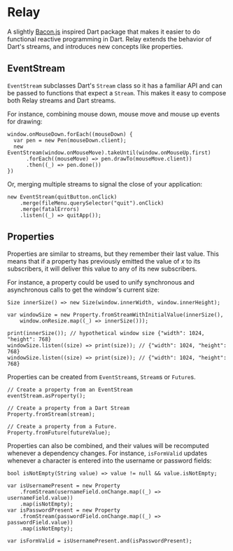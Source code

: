 # Relay

A slightly [Bacon.js](http://baconjs.github.io/) inspired Dart package that makes it easier to do functional reactive programming in Dart. Relay extends the behavior of Dart's streams, and introduces new concepts like properties.

## EventStream
`EventStream` subclasses Dart's `Stream` class so it has a familiar API and can be passed to functions that expect a `Stream`. This makes it easy to compose both Relay streams and Dart streams. 

For instance, combining mouse down, mouse move and mouse up events for drawing:

```
window.onMouseDown.forEach((mouseDown) {
  var pen = new Pen(mouseDown.client);
  new EventStream(window.onMouseMove).takeUntil(window.onMouseUp.first)
      .forEach((mouseMove) => pen.drawTo(mouseMove.client))
      .then((_) => pen.done())
})
```

Or, merging multiple streams to signal the close of your application:

```
new EventStream(quitButton.onClick)
    .merge(fileMenu.querySelector("quit").onClick)
    .merge(fatalErrors)
    .listen((_) => quitApp());
```

## Properties
Properties are similar to streams, but they remember their last value. This means that if a property has previously emitted the value of *x* to its subscribers, it will deliver this value to any of its new subscribers.

For instance, a property could be used to unify synchronous and asynchronous calls to get the window's current size:

```
Size innerSize() => new Size(window.innerWidth, window.innerHeight);

var windowSize = new Property.fromStreamWithInitialValue(innerSize(),
    window.onResize.map((_) => innerSize()));

print(innerSize()); // hypothetical window size {"width": 1024, "height": 768}
windowSize.listen((size) => print(size)); // {"width": 1024, "height": 768}
windowSize.listen((size) => print(size)); // {"width": 1024, "height": 768}
```

Properties can be created from `EventStream`s, `Stream`s or `Future`s.

```
// Create a property from an EventStream
eventStream.asProperty();

// Create a property from a Dart Stream
Property.fromStream(stream);

// Create a property from a Future.
Property.fromFuture(futureValue);
```

Properties can also be combined, and their values will be recomputed whenever a dependency changes. For instance, `isFormValid` updates whenever a character is entered into the username or password fields:

```
bool isNotEmpty(String value) => value != null && value.isNotEmpty;

var isUsernamePresent = new Property
    .fromStream(usernameField.onChange.map((_) => usernameField.value))
    .map(isNotEmpty);
var isPasswordPresent = new Property
    .fromStream(passwordField.onChange.map((_) => passwordField.value))
    .map(isNotEmpty);
    
var isFormValid = isUsernamePresent.and(isPasswordPresent);
```

